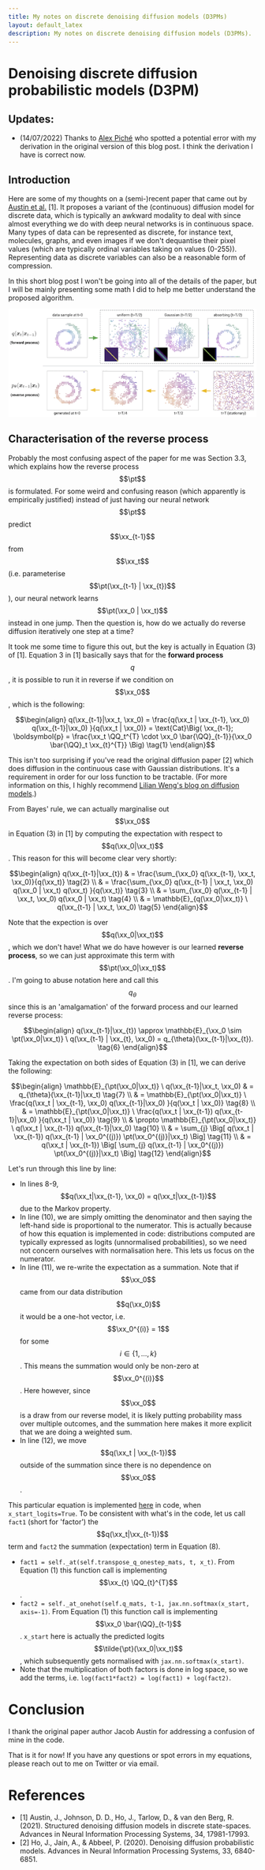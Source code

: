 ```yaml
---
title: My notes on discrete denoising diffusion models (D3PMs)
layout: default_latex
description: My notes on discrete denoising diffusion models (D3PMs).
---
```


<a id="org6a673b7"></a>

# Denoising discrete diffusion probabilistic models (D3PM)

<a id="org7a6b6fa"></a>

## Updates:

-   (14/07/2022) Thanks to [Alex Piché](https://scholar.google.ca/citations?user=RJos_EEAAAAJ&hl=en) who spotted a potential error with my derivation in the original version of this blog post. I think the derivation I have is correct now.


<a id="orgfca629a"></a>

## Introduction

Here are some of my thoughts on a (semi-)recent paper that came out by [Austin et al.](https://proceedings.neurips.cc/paper/2021/hash/958c530554f78bcd8e97125b70e6973d-Abstract.html) [1]. It proposes a variant of the (continuous) diffusion model for discrete data, which is typically an awkward modality to deal with since almost everything we do with deep neural networks is in continuous space. Many types of data can be represented as discrete, for instance text, molecules, graphs, and even images if we don't dequantise their pixel values (which are typically ordinal variables taking on values (0-255)). Representing data as discrete variables can also be a reasonable form of compression.

In this short blog post I won't be going into all of the details of the paper, but I will be mainly presenting some math I did to help me better understand the proposed algorithm.

<img src="/assets/03/d3pms.png" alt="" />

$$\newcommand{\xx}{\boldsymbol{x}}$$ $$\newcommand{\pt}{p_{\theta}}$$ $$\newcommand{\QQ}{\boldsymbol{Q}}$$

<a id="orgb9e7566"></a>

## Characterisation of the reverse process

Probably the most confusing aspect of the paper for me was Section 3.3, which explains how the reverse process $$\pt$$ is formulated. For some weird and confusing reason (which apparently is empirically justified) instead of just having our neural network 
$$\pt$$ predict $$\xx_{t-1}$$ from $$\xx_t$$ (i.e. parameterise $$\pt(\xx_{t-1} | \xx_{t})$$), our neural network learns $$\pt(\xx_0 | \xx_t)$$ instead in one jump. Then the question is, how do we actually do reverse diffusion iteratively one step at a time?

It took me some time to figure this out, but the key is actually in Equation (3) of [1]. Equation 3 in [1] basically says that for the **forward process** $$q$$, it is possible to run it in reverse if we condition on $$\xx_0$$, which is the following:

$$\begin{align}
q(\xx_{t-1}|\xx_t, \xx_0) = \frac{q(\xx_t | \xx_{t-1}, \xx_0) q(\xx_{t-1}|\xx_0) }{q(\xx_t | \xx_0)} = \text{Cat}\Big( \xx_{t-1}; \boldsymbol{p} = \frac{\xx_t \QQ_t^{T} \cdot \xx_0 \bar{\QQ}_{t-1}}{\xx_0 \bar{\QQ}_t \xx_{t}^{T}} \Big) \tag{1}
\end{align}$$

This isn't too surprising if you've read the original diffusion paper [2] which does diffusion in the continuous case with Gaussian distributions. It's a requirement in order for our loss function to be tractable. (For more information on this, I highly recommend [Lilian Weng's blog on diffusion models](https://lilianweng.github.io/posts/2021-07-11-diffusion-models/).)

From Bayes' rule, we can actually marginalise out $$\xx_0$$ in Equation (3) in [1]
by computing the expectation with respect to $$q(\xx_0|\xx_t)$$. This reason for this will become clear very shortly:

$$\begin{align}
q(\xx_{t-1}|\xx_{t}) & = \frac{\sum_{\xx_0} q(\xx_{t-1}, \xx_t, \xx_0)}{q(\xx_t)} \tag{2} \\
& = \frac{\sum_{\xx_0} q(\xx_{t-1} | \xx_t, \xx_0) q(\xx_0 | \xx_t) q(\xx_t) }{q(\xx_t)} \tag{3} \\
& = \sum_{\xx_0} q(\xx_{t-1} | \xx_t, \xx_0) q(\xx_0 | \xx_t) \tag{4} \\
& = \mathbb{E}_{q(\xx_0|\xx_t)} \ q(\xx_{t-1} | \xx_t, \xx_0) \tag{5}
\end{align}$$

Note that the expection is over $$q(\xx_0|\xx_t)$$, which we don't have! What we do have however is our learned **reverse process**, so we can just approximate this term with $$\pt(\xx_0|\xx_t)$$. I'm going to abuse notation here and call this 
$$q_{\theta}$$ since this is an 'amalgamation' of the forward process and our learned reverse process:

$$\begin{align}
q(\xx_{t-1}|\xx_{t}) \approx \mathbb{E}_{\xx_0 \sim \pt(\xx_0|\xx_t)} \ q(\xx_{t-1} | \xx_{t}, \xx_0) = q_{\theta}(\xx_{t-1}|\xx_{t}). \tag{6}
\end{align}$$

Taking the expectation on both sides of Equation (3) in [1], we can derive the following:

$$\begin{align}
\mathbb{E}_{\pt(\xx_0|\xx_t)} \ q(\xx_{t-1}|\xx_t, \xx_0) & = q_{\theta}(\xx_{t-1}|\xx_t) \tag{7} \\
& = \mathbb{E}_{\pt(\xx_0|\xx_t)} \ \frac{q(\xx_t | \xx_{t-1}, \xx_0) q(\xx_{t-1}|\xx_0) }{q(\xx_t | \xx_0)} \tag{8} \\
& = \mathbb{E}_{\pt(\xx_0|\xx_t)} \ \frac{q(\xx_t | \xx_{t-1}) q(\xx_{t-1}|\xx_0) }{q(\xx_t | \xx_0)} \tag{9} \\
& \propto \mathbb{E}_{\pt(\xx_0|\xx_t)} \ q(\xx_t | \xx_{t-1}) q(\xx_{t-1}|\xx_0) \tag{10} \\
& = \sum_{j} \Big[ q(\xx_t | \xx_{t-1}) q(\xx_{t-1} | \xx_0^{(j)}) \pt(\xx_0^{(j)}|\xx_t) \Big] \tag{11} \\
& = q(\xx_t | \xx_{t-1}) \Big[ \sum_{j} q(\xx_{t-1} | \xx_0^{(j)}) \pt(\xx_0^{(j)}|\xx_t) \Big] \tag{12}
\end{align}$$

Let's run through this line by line:

-   In lines 8-9, $$q(\xx_t|\xx_{t-1}, \xx_0) = q(\xx_t|\xx_{t-1})$$ 
due to the Markov property.
-   In line (10), we are simply omitting the denominator and then saying the left-hand side is proportional to the numerator. This is actually because of how this equation is implemented in code: distributions computed are typically expressed as logits (unnormalised probabilities), so we need not concern ourselves with normalisation here. This lets us focus on the numerator.
-   In line (11), we re-write the expectation as a summation. Note that if $$\xx_0$$ came from our data distribution $$q(\xx_0)$$ it would be a one-hot vector, i.e. $$\xx_0^{(i)} = 1$$ for some $$i \in \{1, \dots, k\}$$. This means the summation would only be non-zero at $$\xx_0^{(i)}$$. Here however, since $$\xx_0$$ is a draw from our reverse model, it is likely putting probability mass over multiple outcomes, and the summation here makes it more explicit that we are doing a weighted sum.
-   In line (12), we move $$q(\xx_t | \xx_{t-1})$$
 outside of the summation since there is no dependence on $$\xx_0$$.

This particular equation is implemented [here](https://github.com/google-research/google-research/blob/master/d3pm/images/diffusion_categorical.py#L399-L424) in code,
 when `x_start_logits=True`. To be consistent with what's in the code, let us call `fact1` (short for 'factor') the $$q(\xx_t|\xx_{t-1})$$ term and `fact2` the summation (expectation) term in Equation (8).

-   `fact1 = self._at(self.transpose_q_onestep_mats, t, x_t)`. From Equation (1) this function call is implementing $$\xx_{t} \QQ_{t}^{T}$$.
-   `fact2 = self._at_onehot(self.q_mats, t-1, jax.nn.softmax(x_start, axis=-1)`.
 From Equation (1) this function call is implementing $$\xx_0 \bar{\QQ}_{t-1}$$. `x_start` here is actually the predicted logits $$\tilde{\pt}(\xx_0|\xx_t)$$, which subsequently gets normalised with `jax.nn.softmax(x_start)`.
-   Note that the multiplication of both factors is done in log space, so we add the terms, i.e. `log(fact1*fact2) = log(fact1) + log(fact2)`.


<a id="org7d8e508"></a>

# Conclusion

I thank the original paper author Jacob Austin for addressing a confusion of mine in the code.

That is it for now! If you have any questions or spot errors in my equations, please reach out to me on Twitter or via email.


<a id="org478c138"></a>

# References

-   [1] Austin, J., Johnson, D. D., Ho, J., Tarlow, D., & van den Berg, R. (2021). Structured denoising diffusion models in discrete state-spaces. Advances in Neural Information Processing Systems, 34, 17981-17993.
-   [2] Ho, J., Jain, A., & Abbeel, P. (2020). Denoising diffusion probabilistic models. Advances in Neural Information Processing Systems, 33, 6840-6851.

